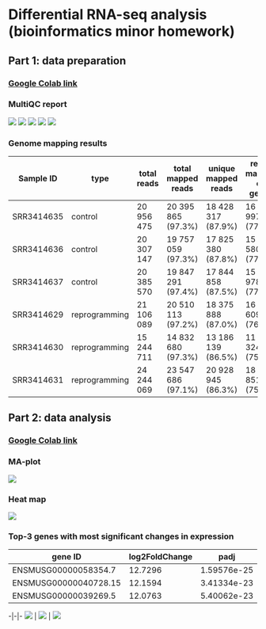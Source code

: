# Differential RNA-seq analysis (bioinformatics minor homework)
## Part 1: data preparation
### [Google Colab link](https://colab.research.google.com/drive/1DpefwmIcyMZxgygA8Q5n1hlqYW_jLwOi?usp=sharing)

### MultiQC report
![](images/mQC_general_statistics.png)
![](images/fastqc_sequence_duplication_levels_plot.jpeg)
![](images/fastqc_per_sequence_quality_scores_plot.jpeg)
![](images/fastqc_per_sequence_gc_content_plot.jpeg)
![](images/fastqc-status-check-heatmap.png)

### Genome mapping results
Sample ID | type | total reads | total mapped reads | unique mapped reads | reads mapped on genes |
 --- |--- |--- |--- |--- | ---
SRR3414635 | control	| 20 956 475	| 20 395 865 (97.3%) |	18 428 317 (87.9%) |	16 275 997 (77.7%)
SRR3414636 | control |	20 307 147 |	19 757 059 (97.3%) |	17 825 380 (87.8%) |	15 757 580 (77.6%)
SRR3414637 | control	| 20 385 570	| 19 847 291 (97.4%) |	17 844 858 (87.5%) |	15 736 978 (77.2%)
SRR3414629 |	reprogramming |	21 106 089 |	20 510 113 (97.2%) |	18 375 888 (87.0%) |	16 049 609 (76.0%)
SRR3414630 |	reprogramming |	15 244 711 |	14 832 680 (97.3%) |	13 186 139 (86.5%) |	11 465 324 (75.2%)
SRR3414631 |	reprogramming |	24 244 069 |	23 547 686 (97.1%) |	20 928 945 (86.3%) | 18 408 851 (75.9%)

## Part 2: data analysis
### [Google Colab link](https://colab.research.google.com/drive/1QBZR9WWVBPjnA-QbLUwogyv0QVEWE3xM?usp=sharing)

### MA-plot
![](images/ma-plot.png)

### Heat map
![](images/heat_map.png)

### Top-3 genes with most significant changes in expression
gene ID | log2FoldChange | padj
-|-|-
ENSMUSG00000058354.7 | 12.7296 | 1.59576e-25
ENSMUSG00000040728.15 | 12.1594 | 3.41334e-23
ENSMUSG00000039269.5 | 12.0763 | 5.40062e-23

-|-|-
![](images/ENSMUSG00000058354.7.png ) | ![](images/ENSMUSG00000040728.15.png) | ![](images/ENSMUSG00000039269.5.png)
